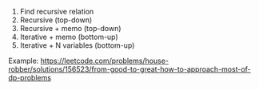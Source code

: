 1. Find recursive relation
2. Recursive (top-down)
3. Recursive + memo (top-down)
4. Iterative + memo (bottom-up)
5. Iterative + N variables (bottom-up)

Example: https://leetcode.com/problems/house-robber/solutions/156523/from-good-to-great-how-to-approach-most-of-dp-problems
